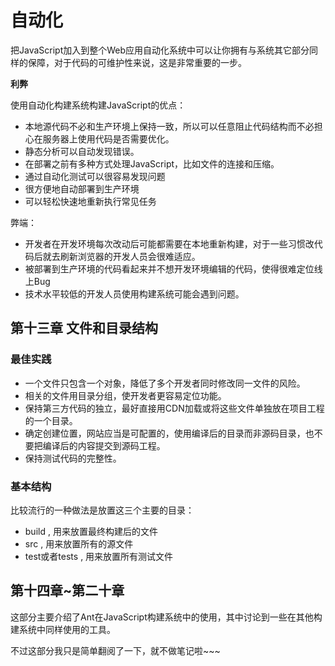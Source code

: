 # 自动化

把JavaScript加入到整个Web应用自动化系统中可以让你拥有与系统其它部分同样的保障，对于代码的可维护性来说，这是非常重要的一步。

**利弊**

使用自动化构建系统构建JavaScript的优点：

- 本地源代码不必和生产环境上保持一致，所以可以任意阻止代码结构而不必担心在服务器上使用代码是否需要优化。
- 静态分析可以自动发现错误。
- 在部署之前有多种方式处理JavaScript，比如文件的连接和压缩。
- 通过自动化测试可以很容易发现问题
- 很方便地自动部署到生产环境
- 可以轻松快速地重新执行常见任务

弊端：

- 开发者在开发环境每次改动后可能都需要在本地重新构建，对于一些习惯改代码后就去刷新浏览器的开发人员会很难适应。
- 被部署到生产环境的代码看起来并不想开发环境编辑的代码，使得很难定位线上Bug
- 技术水平较低的开发人员使用构建系统可能会遇到问题。


## 第十三章 文件和目录结构

### 最佳实践

- 一个文件只包含一个对象，降低了多个开发者同时修改同一文件的风险。
- 相关的文件用目录分组，使开发者更容易定位功能。
- 保持第三方代码的独立，最好直接用CDN加载或将这些文件单独放在项目工程的一个目录。
- 确定创建位置，网站应当是可配置的，使用编译后的目录而非源码目录，也不要把编译后的内容提交到源码工程。
- 保持测试代码的完整性。

### 基本结构

比较流行的一种做法是放置这三个主要的目录：

- build  , 用来放置最终构建后的文件
- src , 用来放置所有的源文件
- test或者tests , 用来放置所有测试文件

## 第十四章~第二十章

这部分主要介绍了Ant在JavaScript构建系统中的使用，其中讨论到一些在其他构建系统中同样使用的工具。

不过这部分我只是简单翻阅了一下，就不做笔记啦~~~